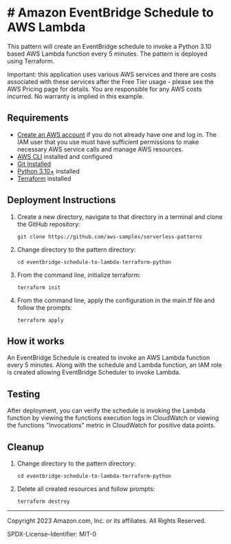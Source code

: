 # # Amazon EventBridge Schedule to AWS Lambda


This pattern will create an EventBridge schedule to invoke a Python 3.10 based AWS Lambda function every 5 minutes. The pattern is deployed using Terraform. 

Important: this application uses various AWS services and there are costs associated with these services after the Free Tier usage - please see the AWS Pricing page for details. You are responsible for any AWS costs incurred. No warranty is implied in this example.

## Requirements

* [Create an AWS account](https://portal.aws.amazon.com/gp/aws/developer/registration/index.html) if you do not already have one
  and log in. The IAM user that you use must have sufficient permissions to make necessary AWS service calls and manage AWS
  resources.
* [AWS CLI](https://docs.aws.amazon.com/cli/latest/userguide/install-cliv2.html) installed and configured
* [Git Installed](https://git-scm.com/book/en/v2/Getting-Started-Installing-Git)
* [Python 3.10+](https://www.python.org/downloads/) installed
* [Terraform](https://learn.hashicorp.com/tutorials/terraform/install-cli?in=terraform/aws-get-started) installed

## Deployment Instructions

1. Create a new directory, navigate to that directory in a terminal and clone the GitHub repository:
    ``` 
    git clone https://github.com/aws-samples/serverless-patterns
    ```
1. Change directory to the pattern directory:
    ```
    cd eventbridge-schedule-to-lambda-terraform-python
    ```
1. From the command line, initialize terraform:
    ```
    terraform init
    ```
1. From the command line, apply the configuration in the main.tf file and follow the prompts:
    ```
    terraform apply
    ```

## How it works

An EventBridge Schedule is created to invoke an AWS Lambda function every 5 minutes. Along with the schedule and Lambda function, an IAM role is created allowing EventBridge Scheduler to invoke Lambda.

## Testing

After deployment, you can verify the schedule is invoking the Lambda function by viewing the functions execution logs in CloudWatch or viewing the functions "Invocations" metric in CloudWatch for positive data points.

## Cleanup
 
1. Change directory to the pattern directory:
    ```
    cd eventbridge-schedule-to-lambda-terraform-python
    ```
1. Delete all created resources and follow prompts:
    ```
    terraform destroy
    ```
----
Copyright 2023 Amazon.com, Inc. or its affiliates. All Rights Reserved.

SPDX-License-Identifier: MIT-0
